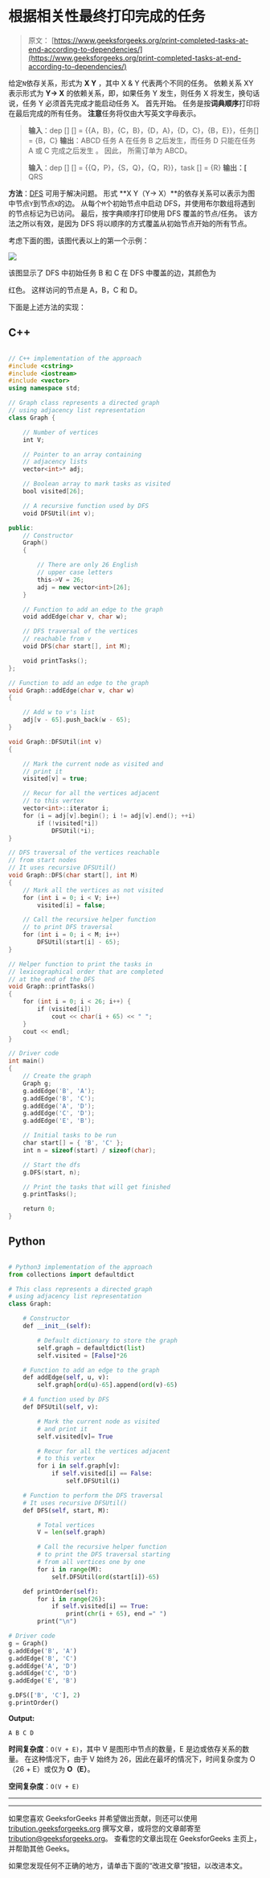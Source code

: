 # 根据相关性最终打印完成的任务

> 原文： [https://www.geeksforgeeks.org/print-completed-tasks-at-end-according-to-dependencies/](https://www.geeksforgeeks.org/print-completed-tasks-at-end-according-to-dependencies/)

给定`N`依存关系，形式为 **X Y** ，其中 X & Y 代表两个不同的任务。 依赖关系 XY 表示形式为 **Y-> X** 的依赖关系，即，如果任务 Y 发生，则任务 X 将发生，换句话说，任务 Y 必须首先完成才能启动任务 X。 首先开始。 任务是按**词典顺序**打印将在最后完成的所有任务。 **注意**任务将仅由大写英文字母表示。

> **输入**：dep [] [] = {{A，B}，{C，B}，{D，A}，{D，C}，{B，E}}，任务[] = {B，C}
> **输出**：ABCD
> 任务 A 在任务 B 之后发生，而任务 D 只能在任务 A 或 C 完成之后发生
> 。
> 因此， 所需订单为 ABCD。
> 
> **输入**：dep [] [] = {{Q，P}，{S，Q}，{Q，R}}，task [] = {R}
> **输出：[** QRS

**方法**：[DFS](https://www.geeksforgeeks.org/depth-first-search-or-dfs-for-a-graph/) 可用于解决问题。 形式 **X Y（Y-> X）**的依存关系可以表示为图中节点`Y`到节点`X`的边。 从每个`M`个初始节点中启动 DFS，并使用布尔数组将遇到的节点标记为已访问。 最后，按字典顺序打印使用 DFS 覆盖的节点/任务。 该方法之所以有效，是因为 DFS 将以顺序的方式覆盖从初始节点开始的所有节点。

考虑下面的图，该图代表以上的第一个示例：

![](img/df8b873a593a2cf1e0f6c80f2e28ec2c.png)

该图显示了 DFS 中初始任务 B 和 C 在 DFS 中覆盖的边，其颜色为

红色。 这样访问的节点是 A，B，C 和 D。

下面是上述方法的实现：

## C++

```cpp

// C++ implementation of the approach 
#include <cstring> 
#include <iostream> 
#include <vector> 
using namespace std; 

// Graph class represents a directed graph 
// using adjacency list representation 
class Graph { 

    // Number of vertices 
    int V; 

    // Pointer to an array containing 
    // adjacency lists 
    vector<int>* adj; 

    // Boolean array to mark tasks as visited 
    bool visited[26]; 

    // A recursive function used by DFS 
    void DFSUtil(int v); 

public: 
    // Constructor 
    Graph() 
    { 

        // There are only 26 English 
        // upper case letters 
        this->V = 26; 
        adj = new vector<int>[26]; 
    } 

    // Function to add an edge to the graph 
    void addEdge(char v, char w); 

    // DFS traversal of the vertices 
    // reachable from v 
    void DFS(char start[], int M); 

    void printTasks(); 
}; 

// Function to add an edge to the graph 
void Graph::addEdge(char v, char w) 
{ 

    // Add w to v's list 
    adj[v - 65].push_back(w - 65); 
} 

void Graph::DFSUtil(int v) 
{ 

    // Mark the current node as visited and 
    // print it 
    visited[v] = true; 

    // Recur for all the vertices adjacent 
    // to this vertex 
    vector<int>::iterator i; 
    for (i = adj[v].begin(); i != adj[v].end(); ++i) 
        if (!visited[*i]) 
            DFSUtil(*i); 
} 

// DFS traversal of the vertices reachable 
// from start nodes 
// It uses recursive DFSUtil() 
void Graph::DFS(char start[], int M) 
{ 
    // Mark all the vertices as not visited 
    for (int i = 0; i < V; i++) 
        visited[i] = false; 

    // Call the recursive helper function 
    // to print DFS traversal 
    for (int i = 0; i < M; i++) 
        DFSUtil(start[i] - 65); 
} 

// Helper function to print the tasks in 
// lexicographical order that are completed 
// at the end of the DFS 
void Graph::printTasks() 
{ 
    for (int i = 0; i < 26; i++) { 
        if (visited[i]) 
            cout << char(i + 65) << " "; 
    } 
    cout << endl; 
} 

// Driver code 
int main() 
{ 
    // Create the graph 
    Graph g; 
    g.addEdge('B', 'A'); 
    g.addEdge('B', 'C'); 
    g.addEdge('A', 'D'); 
    g.addEdge('C', 'D'); 
    g.addEdge('E', 'B'); 

    // Initial tasks to be run 
    char start[] = { 'B', 'C' }; 
    int n = sizeof(start) / sizeof(char); 

    // Start the dfs 
    g.DFS(start, n); 

    // Print the tasks that will get finished 
    g.printTasks(); 

    return 0; 
} 

```

## Python

```py

# Python3 implementation of the approach 
from collections import defaultdict  

# This class represents a directed graph  
# using adjacency list representation  
class Graph:  

    # Constructor  
    def __init__(self):  

        # Default dictionary to store the graph  
        self.graph = defaultdict(list)  
        self.visited = [False]*26

    # Function to add an edge to the graph  
    def addEdge(self, u, v):  
        self.graph[ord(u)-65].append(ord(v)-65)  

    # A function used by DFS  
    def DFSUtil(self, v):  

        # Mark the current node as visited  
        # and print it  
        self.visited[v]= True

        # Recur for all the vertices adjacent  
        # to this vertex  
        for i in self.graph[v]:  
            if self.visited[i] == False:  
                self.DFSUtil(i)  

    # Function to perform the DFS traversal  
    # It uses recursive DFSUtil()  
    def DFS(self, start, M):  

        # Total vertices  
        V = len(self.graph) 

        # Call the recursive helper function  
        # to print the DFS traversal starting  
        # from all vertices one by one  
        for i in range(M): 
            self.DFSUtil(ord(start[i])-65)  

    def printOrder(self): 
        for i in range(26): 
            if self.visited[i] == True: 
                print(chr(i + 65), end =" ") 
        print("\n") 

# Driver code  
g = Graph()  
g.addEdge('B', 'A')  
g.addEdge('B', 'C')  
g.addEdge('A', 'D')  
g.addEdge('C', 'D')  
g.addEdge('E', 'B')  

g.DFS(['B', 'C'], 2)  
g.printOrder() 

```

**Output:**

```
A B C D

```

**时间复杂度**：`O(V + E)`，其中 V 是图形中节点的数量，E 是边或依存关系的数量。 在这种情况下，由于 V 始终为 26，因此在最坏的情况下，时间复杂度为 O（26 + E）或仅为 **O（E）**。

**空间复杂度**：`O(V + E)`



* * *

* * *

如果您喜欢 GeeksforGeeks 并希望做出贡献，则还可以使用 [tribution.geeksforgeeks.org](https://contribute.geeksforgeeks.org/) 撰写文章，或将您的文章邮寄至 tribution@geeksforgeeks.org。 查看您的文章出现在 GeeksforGeeks 主页上，并帮助其他 Geeks。

如果您发现任何不正确的地方，请单击下面的“改进文章”按钮，以改进本文。